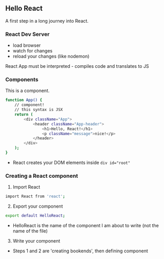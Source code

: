 ## Hello React

A first step in a long journey into React.

### React Dev Server

- load browser
- watch for changes
- reload your changes (like nodemon)

React App must be interpreted - compiles code and translates to JS

### Components

This is a component.

```sh
function App() {
	// component!
	// this syntax is JSX
	return (
		<div className="App">
			<header className="App-header">
				<h1>Hello, React!</h1>
				<p className="message">nice!</p>
			</header>
		</div>
	);
}
```

- React creates your DOM elements inside `div id="root"`

### Creating a React component

1. Import React

```sh
import React from 'react';
```

2. Export your component

```sh
export default HelloReact;
```

- HelloReact is the name of the component I am about to write (not the name of the file)

3. Write your component

- Steps 1 and 2 are 'creating bookends', then defining component

